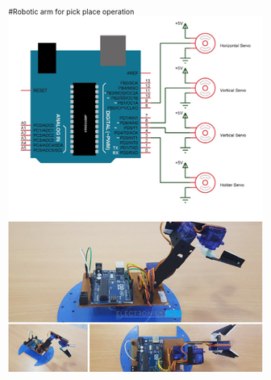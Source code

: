 #Robotic arm for pick place operation
![Alt text](circuit_diagram.jpg?raw=true "Title")
![Alt text](robotic_arm.jpg?raw=true "Title")
